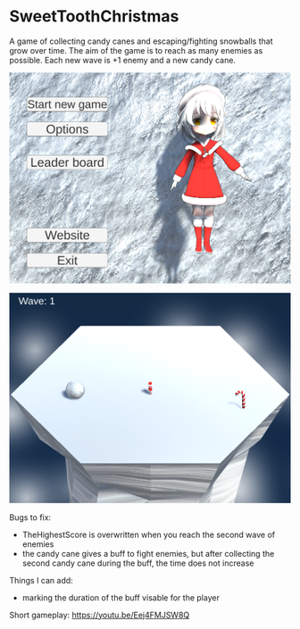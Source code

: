 # SweetToothChristmas

A game of collecting candy canes and escaping/fighting snowballs that grow over time. The aim of the game is to reach as many enemies as possible. Each new wave is +1 enemy and a new candy cane.

![](https://github.com/jeti20/SweetToothChristmas/blob/main/png/png1.PNG)

![](https://github.com/jeti20/SweetToothChristmas/blob/main/png/png2.PNG)

Bugs to fix:
* TheHighestScore is overwritten when you reach the second wave of enemies
* the candy cane gives a buff to fight enemies, but after collecting the second candy cane during the buff, the time does not increase

Things I can add:
* marking the duration of the buff visable for the player

Short gameplay: https://youtu.be/Eej4FMJSW8Q
